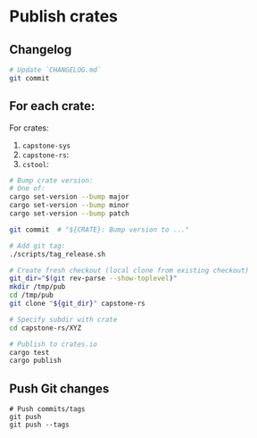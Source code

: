 # Publish crates

## Changelog

```sh
# Update `CHANGELOG.md`
git commit
```

## For each crate:

For crates:
1. `capstone-sys`
2. `capstone-rs`:
3. `cstool`:

```sh
# Bump crate version:
# One of:
cargo set-version --bump major
cargo set-version --bump minor
cargo set-version --bump patch

git commit  # "${CRATE}: Bump version to ..."

# Add git tag:
./scripts/tag_release.sh

# Create fresh checkout (local clone from existing checkout)
git_dir="$(git rev-parse --show-toplevel)"
mkdir /tmp/pub
cd /tmp/pub
git clone "${git_dir}" capstone-rs

# Specify subdir with crate
cd capstone-rs/XYZ

# Publish to crates.io
cargo test
cargo publish
```

## Push Git changes

```
# Push commits/tags
git push
git push --tags
```